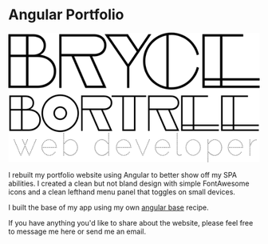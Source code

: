 <h1>Angular Portfolio</h1>

<img alt="bryce bortree's portfolio site" src="/public/assets/biglogoblack.png">


<p>I rebuilt my portfolio website using Angular to better show off my SPA abilities. I created a clean but not bland design with simple FontAwesome icons and a clean lefthand menu panel that toggles on small devices.</p>

<p>I built the base of my app using my own <a href="https://github.com/brytree/angular-base">angular base</a> recipe.</p>

<p>If you have anything you'd like to share about the website, please feel free to message me here or send me an email.</p>